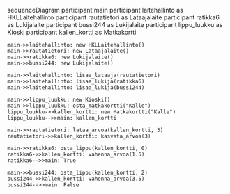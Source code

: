 sequenceDiagram
    participant main
    participant laitehallinto as HKLLaitehallinto
    participant rautatietori as Lataajalaite
    participant ratikka6 as Lukijalaite
    participant bussi244 as Lukijalaite
    participant lippu_luukku as Kioski
    participant kallen_kortti as Matkakortti

    main->>laitehallinto: new HKLLaitehallinto()
    main->>rautatietori: new Lataajalaite()
    main->>ratikka6: new Lukijalaite()
    main->>bussi244: new Lukijalaite()
    
    main->>laitehallinto: lisaa_lataaja(rautatietori)
    main->>laitehallinto: lisaa_lukija(ratikka6)
    main->>laitehallinto: lisaa_lukija(bussi244)
    
    main->>lippu_luukku: new Kioski()
    main->>lippu_luukku: osta_matkakortti("Kalle")
    lippu_luukku->>kallen_kortti: new Matkakortti("Kalle")
    lippu_luukku-->>main: kallen_kortti
    
    main->>rautatietori: lataa_arvoa(kallen_kortti, 3)
    rautatietori->>kallen_kortti: kasvata_arvoa(3)
    
    main->>ratikka6: osta_lippu(kallen_kortti, 0)
    ratikka6->>kallen_kortti: vahenna_arvoa(1.5)
    ratikka6-->>main: True
    
    main->>bussi244: osta_lippu(kallen_kortti, 2)
    bussi244->>kallen_kortti: vahenna_arvoa(3.5)
    bussi244-->>main: False